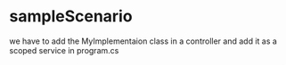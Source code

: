 # sampleScenario



we have to add the MyImplementaion class in a controller and add it as a scoped service in program.cs
